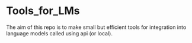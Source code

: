 # Tools_for_LMs
The aim of this repo is to make small but efficient tools for integration into language models called using api (or local).
